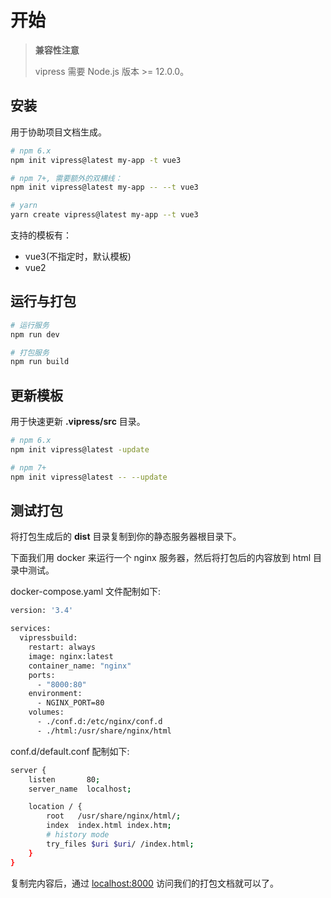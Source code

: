 # 开始

> **兼容性注意**
>
> vipress 需要 Node.js 版本 >= 12.0.0。

## 安装


用于协助项目文档生成。

```sh
# npm 6.x
npm init vipress@latest my-app -t vue3

# npm 7+, 需要额外的双横线：
npm init vipress@latest my-app -- --t vue3

# yarn
yarn create vipress@latest my-app --t vue3
```

支持的模板有：

- vue3(不指定时，默认模板)
- vue2


## 运行与打包

```sh
# 运行服务
npm run dev

# 打包服务
npm run build
```

## 更新模板

用于快速更新 **.vipress/src** 目录。

```sh
# npm 6.x
npm init vipress@latest -update

# npm 7+
npm init vipress@latest -- --update
```

## 测试打包

将打包生成后的 **dist** 目录复制到你的静态服务器根目录下。

下面我们用 docker 来运行一个 nginx 服务器，然后将打包后的内容放到 html 目录中测试。

docker-compose.yaml 文件配制如下:

```sh
version: '3.4'

services:
  vipressbuild:
    restart: always
    image: nginx:latest
    container_name: "nginx"
    ports:
      - "8000:80"
    environment:
      - NGINX_PORT=80
    volumes:
      - ./conf.d:/etc/nginx/conf.d
      - ./html:/usr/share/nginx/html
```

conf.d/default.conf 配制如下:
```sh
server {
    listen       80;
    server_name  localhost;

    location / {
        root   /usr/share/nginx/html/;
        index  index.html index.htm;
        # history mode
        try_files $uri $uri/ /index.html;
    }
}
```

复制完内容后，通过 [localhost:8000](http://localhost:8000/) 访问我们的打包文档就可以了。
